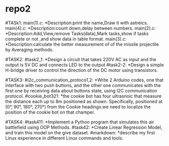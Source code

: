 # repo2
#TASk1:
main(1).c:
*Description:print the name,Draw it with astreics.
main(4).c:
*Description:count down,delay between numbers.
main(2).c:
*Description:Add,View,remove Tasks(data),Mark tasks,show if tasks complete or not
  ,and show data in table format.
main(3).c:
*Description:calculate the better measurement of of the missile projectile by Averaging methods.

#TASK2:
#task2_1:
*Design a circuit that takes 220V AC as input and the output is 5V
DC and connects LED to the output
#task2-2:
*Design a simple H-bridge driver to control the direction of the DC
motor using transistors.

#TASK3:
#i2c_communication_protoco1,2:
*Write 2 Arduino codes, one that interface with two push buttons,
and the other one communicates with the first one by receiving
data about buttons state, using I2C communication protocol.
#cookie_bot321:
*the cookie bot has four ultrasnoic that
measure the distance each up to 8m positioned as
shown. Specifically, positioned at (0°, 90°, 180°, 270°) from
the Cookie headings.we need to localize the position of the cookie bot on
that champer.

#TASK4:
#task411:
*Implement a Python program that simulates this air battlefield
using OOP Methods.
#task42:
*Create Linear Regression Model, and train
this model on the give dataset.
#markdown:
*describe my first Linux experience in different Linux commands and tools.
